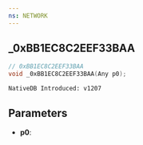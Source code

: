 ```yaml
---
ns: NETWORK
---
```

## _0xBB1EC8C2EEF33BAA

```c
// 0xBB1EC8C2EEF33BAA
void _0xBB1EC8C2EEF33BAA(Any p0);
```

```
NativeDB Introduced: v1207
```

## Parameters
* **p0**:
